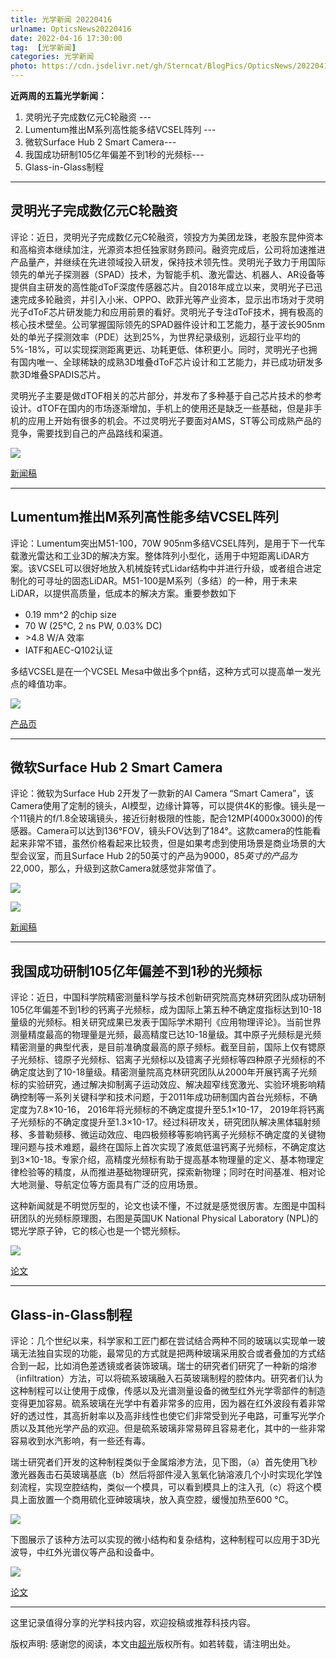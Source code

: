 ```yaml
---
title: 光学新闻 20220416
urlname: OpticsNews20220416
date: 2022-04-16 17:30:00
tag:  [光学新闻]
categories: 光学新闻
photo: https://cdn.jsdelivr.net/gh/Sterncat/BlogPics/OpticsNews/20220416/2.jpg
---
```


**近两周的五篇光学新闻：**

1.  灵明光子完成数亿元C轮融资 --- 
2.  Lumentum推出M系列高性能多结VCSEL阵列 ---
3.   微软Surface Hub 2 Smart Camera---
4.  我国成功研制105亿年偏差不到1秒的光频标--- 
5.  Glass-in-Glass制程

<!--more-->

-----
## 灵明光子完成数亿元C轮融资

评论：近日，灵明光子完成数亿元C轮融资，领投方为美团龙珠，老股东昆仲资本和高榕资本继续加注，光源资本担任独家财务顾问。融资完成后，公司将加速推进产品量产，并继续在先进领域投入研发，保持技术领先性。灵明光子致力于用国际领先的单光子探测器（SPAD）技术，为智能手机、激光雷达、机器人、AR设备等提供自主研发的高性能dToF深度传感器芯片。自2018年成立以来，灵明光子已迅速完成多轮融资，并引入小米、OPPO、欧菲光等产业资本，显示出市场对于灵明光子dToF芯片研发能力和应用前景的看好。灵明光子专注dToF技术，拥有极高的核心技术壁垒。公司掌握国际领先的SPAD器件设计和工艺能力，基于波长905nm处的单光子探测效率（PDE）达到25%，为世界纪录级别，远超行业平均的5%-18%，可以实现探测距离更远、功耗更低、体积更小。同时，灵明光子也拥有国内唯一、全球稀缺的成熟3D堆叠dToF芯片设计和工艺能力，并已成功研发多款3D堆叠SPADIS芯片。

灵明光子主要是做dTOF相关的芯片部分，并发布了多种基于自己芯片技术的参考设计。dTOF在国内的市场逐渐增加，手机上的使用还是缺乏一些基础，但是非手机的应用上开始有很多的机会。不过灵明光子要面对AMS，ST等公司成熟产品的竞争，需要找到自己的产品路线和渠道。

![](https://cdn.jsdelivr.net/gh/Sterncat/BlogPics/OpticsNews/20220416/1.jpg)



[新闻稿](http://www.adapsphotonics.com/article-38109-153756.html)

-----
## Lumentum推出M系列高性能多结VCSEL阵列

评论：Lumentum突出M51-100，70W 905nm多结VCSEL阵列，是用于下一代车载激光雷达和工业3D的解决方案。整体阵列小型化，适用于中短距离LiDAR方案。该VCSEL可以很好地放入机械旋转式Lidar结构中并进行升级，或者组合进定制化的可寻址的固态LiDAR。M51-100是M系列（多结）的一种，用于未来LiDAR，以提供高质量，低成本的解决方案。重要参数如下

- 0.19 mm^2 的chip size
- 70 W (25°C, 2 ns PW, 0.03% DC)
- \>4.8 W/A 效率
- IATF和AEC-Q102认证

多结VCSEL是在一个VCSEL Mesa中做出多个pn结，这种方式可以提高单一发光点的峰值功率。

![](https://cdn.jsdelivr.net/gh/Sterncat/BlogPics/OpticsNews/20220416/2-2.png)

[产品页](https://www.lumentum.com/en/products/70-w-905-nm-multi-junction-vcsel-array)

-----
## 微软Surface Hub 2 Smart Camera

评论：微软为Surface Hub 2开发了一款新的AI Camera “Smart Camera”，该Camera使用了定制的镜头，AI模型，边缘计算等，可以提供4K的影像。镜头是一个11镜片的f/1.8全玻璃镜头，接近衍射极限的性能，配合12MP(4000x3000)的传感器。Camera可以达到136°FOV，镜头FOV达到了184°。这款camera的性能看起来非常不错，虽然价格看起来比较贵，但是如果考虑到使用场景是商业场景的大型会议室，而且Surface Hub 2的50英寸的产品为$9000，85英寸的产品为$22,000，那么，升级到这款Camera就感觉非常值了。

![](https://cdn.jsdelivr.net/gh/Sterncat/BlogPics/OpticsNews/20220416/3-1.png)

![](https://cdn.jsdelivr.net/gh/Sterncat/BlogPics/OpticsNews/20220416/3-2.png)

[新闻稿](https://www.theverge.com/2022/3/22/22990673/microsoft-surface-hub-2-smart-camera-interview-report)

-----
## 我国成功研制105亿年偏差不到1秒的光频标

评论：近日，中国科学院精密测量科学与技术创新研究院高克林研究团队成功研制105亿年偏差不到1秒的钙离子光频标，成为国际上第五种不确定度指标达到10-18量级的光频标。相关研究成果已发表于国际学术期刊《应用物理评论》。当前世界测量精度最高的物理量是光频，最高精度已达10-18量级。其中原子光频标是光频精密测量的典型代表，是目前准确度最高的原子频标。截至目前，国际上仅有锶原子光频标、镱原子光频标、铝离子光频标以及镱离子光频标等四种原子光频标的不确定度达到了10-18量级。精密测量院高克林研究团队从2000年开展钙离子光频标的实验研究，通过解决抑制离子运动效应、解决超窄线宽激光、实验环境影响精确控制等一系列关键科学和技术问题，于2011年成功研制国内首台光频标，不确定度为7.8×10-16， 2016年将光频标的不确定度提升至5.1×10-17， 2019年将钙离子光频标的不确定度提升至1.3×10-17。经过科研攻关，研究团队解决黑体辐射频移、多普勒频移、微运动效应、电四极频移等影响钙离子光频标不确定度的关键物理问题与技术难题，最终在国际上首次实现了液氮低温钙离子光频标，不确定度达到3×10-18。专家介绍，高精度光频标有助于提高基本物理量的定义、基本物理定律检验等的精度，从而推进基础物理研究，探索新物理；同时在时间基准、相对论大地测量、导航定位等方面具有广泛的应用场景。

这种新闻就是不明觉厉型的，论文也读不懂，不过就是感觉很厉害。左图是中国科研团队的光频标原理图，右图是英国UK National Physical Laboratory (NPL)的锶光学原子钟，它的核心也是一个锶光频标。

![](https://cdn.jsdelivr.net/gh/Sterncat/BlogPics/OpticsNews/20220416/4-1.png)

[论文](https://journals.aps.org/prapplied/abstract/10.1103/PhysRevApplied.17.034041)

-----
## Glass-in-Glass制程

评论：几个世纪以来，科学家和工匠门都在尝试结合两种不同的玻璃以实现单一玻璃无法独自实现的功能，最常见的方式就是把两种玻璃采用胶合或者叠加的方式结合到一起，比如消色差透镜或者装饰玻璃。瑞士的研究者们研究了一种新的熔渗（infiltration）方法，可以将硫系玻璃融入石英玻璃制程的腔体内。研究者们认为这种制程可以让使用于成像，传感以及光谱测量设备的微型红外光学零部件的制造变得更加容易。硫系玻璃在光学中有着非常多的应用，因为器在红外波段有着非常好的透过性，其高折射率以及高非线性也使它们非常受到光子电路，可重写光学介质以及其他光学产品的欢迎。但是硫系玻璃非常易碎且容易老化，其中的一些非常容易收到水汽影响，有一些还有毒。

瑞士研究者们开发的这种制程类似于金属熔渗方法，见下图，（a）首先使用飞秒激光器轰击石英玻璃基底（b）然后将部件浸入氢氧化钠溶液几个小时实现化学蚀刻流程，实现空腔结构，类似一个模具，可以看到模具上的注入孔（c）将这个模具上面放置一个商用硫化亚砷玻璃块，放入真空腔，缓慢加热至600 °C。

![](https://cdn.jsdelivr.net/gh/Sterncat/BlogPics/OpticsNews/20220416/5.jpg)



下图展示了该种方法可以实现的微小结构和复杂结构，这种制程可以应用于3D光波导，中红外光谱仪等产品和设备中。

![](https://cdn.jsdelivr.net/gh/Sterncat/BlogPics/OpticsNews/20220416/5-1.jpg)

[论文](https://opg.optica.org/oe/fulltext.cfm?uri=oe-30-8-13603&id=471214)

-----

这里记录值得分享的光学科技内容，欢迎投稿或推荐科技内容。

版权声明: 感谢您的阅读，本文由[超光](https://faster-than-light.net/)版权所有。如若转载，请注明出处。



